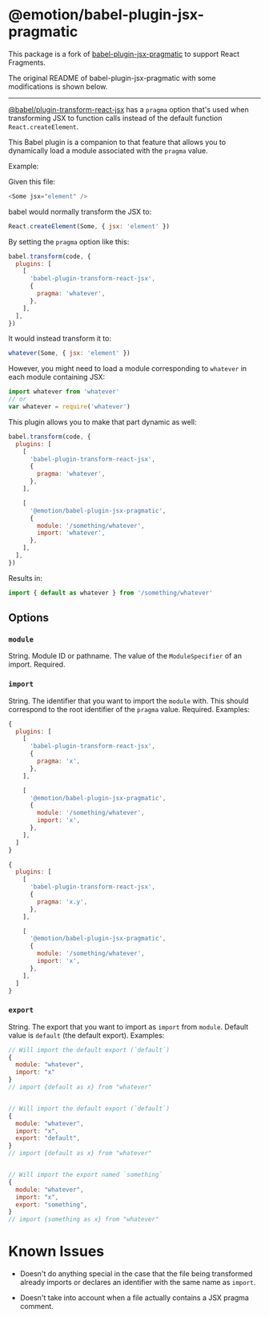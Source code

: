 # @emotion/babel-plugin-jsx-pragmatic

This package is a fork of [babel-plugin-jsx-pragmatic](https://github.com/jmm/babel-plugin-jsx-pragmatic) to support React Fragments.

The original README of babel-plugin-jsx-pragmatic with some modifications is shown below.

---

[@babel/plugin-transform-react-jsx](https://babeljs.io/docs/en/next/babel-plugin-transform-react-jsx.html) has a `pragma` option that's used when transforming JSX to function calls instead of the default function `React.createElement`.

This Babel plugin is a companion to that feature that allows you to dynamically load a module associated with the `pragma` value.

Example:

Given this file:

```js
<Some jsx="element" />
```

babel would normally transform the JSX to:

```js
React.createElement(Some, { jsx: 'element' })
```

By setting the `pragma` option like this:

```js
babel.transform(code, {
  plugins: [
    [
      'babel-plugin-transform-react-jsx',
      {
        pragma: 'whatever',
      },
    ],
  ],
})
```

It would instead transform it to:

```js
whatever(Some, { jsx: 'element' })
```

However, you might need to load a module corresponding to `whatever` in each module containing JSX:

```js
import whatever from 'whatever'
// or
var whatever = require('whatever')
```

This plugin allows you to make that part dynamic as well:

```js
babel.transform(code, {
  plugins: [
    [
      'babel-plugin-transform-react-jsx',
      {
        pragma: 'whatever',
      },
    ],

    [
      '@emotion/babel-plugin-jsx-pragmatic',
      {
        module: '/something/whatever',
        import: 'whatever',
      },
    ],
  ],
})
```

Results in:

```js
import { default as whatever } from '/something/whatever'
```

## Options

### `module`

String. Module ID or pathname. The value of the `ModuleSpecifier` of an import. Required.

### `import`

String. The identifier that you want to import the `module` with. This should correspond to the root identifier of the `pragma` value. Required. Examples:

```js
{
  plugins: [
    [
      'babel-plugin-transform-react-jsx',
      {
        pragma: 'x',
      },
    ],

    [
      '@emotion/babel-plugin-jsx-pragmatic',
      {
        module: '/something/whatever',
        import: 'x',
      },
    ],
  ]
}

{
  plugins: [
    [
      'babel-plugin-transform-react-jsx',
      {
        pragma: 'x.y',
      },
    ],

    [
      '@emotion/babel-plugin-jsx-pragmatic',
      {
        module: '/something/whatever',
        import: 'x',
      },
    ],
  ]
}
```

### `export`

String. The export that you want to import as `import` from `module`. Default value is `default` (the default export). Examples:

```js
// Will import the default export (`default`)
{
  module: "whatever",
  import: "x"
}
// import {default as x} from "whatever"


// Will import the default export (`default`)
{
  module: "whatever",
  import: "x",
  export: "default",
}
// import {default as x} from "whatever"


// Will import the export named `something`
{
  module: "whatever",
  import: "x",
  export: "something",
}
// import {something as x} from "whatever"
```

# Known Issues

- Doesn't do anything special in the case that the file being transformed
  already imports or declares an identifier with the same name as `import`.

- Doesn't take into account when a file actually contains a JSX pragma comment.
